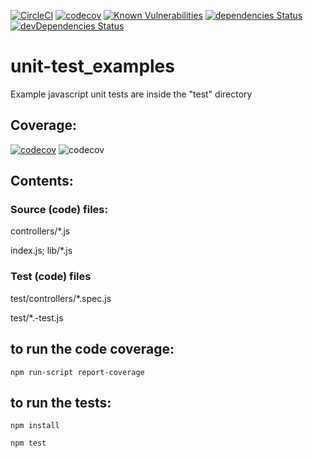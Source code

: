 [![CircleCI](https://circleci.com/gh/empoweredhomes/unit-test_examples.svg?style=svg&circle-token=2a3c13cee134e7a8642abeb46825417a3958ce6d)](https://circleci.com/gh/empoweredhomes/unit-test_examples)
[![codecov](https://codecov.io/gh/empoweredhomes/unit-test_examples/branch/master/graph/badge.svg)](https://codecov.io/gh/empoweredhomes/unit-test_examples)
[![Known Vulnerabilities](https://snyk.io/test/github/empoweredhomes/unit-test_examples/badge.svg?targetFile=package.json)](https://snyk.io/test/github/empoweredhomes/unit-test_examples?targetFile=package.json)
[![dependencies Status](https://david-dm.org/adammysa/unit-test_examples/status.svg)](https://david-dm.org/adammysa/unit-test_examples)
[![devDependencies Status](https://david-dm.org/adammysa/unit-test_examples/dev-status.svg)](https://david-dm.org/adammysa/unit-test_examples?type=dev)
# unit-test_examples
Example javascript unit tests are inside the "test" directory

## Coverage:
[![codecov](https://codecov.io/gh/empoweredhomes/unit-test_examples/branch/master/graphs/sunburst.svg)](https://codecov.io/gh/empoweredhomes/unit-test_examples)
![codecov](https://codecov.io/gh/empoweredhomes/unit-test_examples/branch/master/graphs/commits.svg)

## Contents:

### Source (code) files:

controllers/*.js

index.js; lib/*.js

### Test (code) files

test/controllers/*.spec.js

test/*.-test.js

## to run the code coverage:
```npm run-script report-coverage```

## to run the tests:
```npm install```

```npm test```

